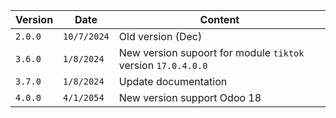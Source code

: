 | Version | Date        | Content                                                      |
| ------- | ----------- | ------------------------------------------------------------ |
| `2.0.0` | `10/7/2024` | Old version (Dec)                                            |
| `3.6.0` | `1/8/2024`  | New version supoort for module `tiktok` version `17.0.4.0.0` |
| `3.7.0` | `1/8/2024`  | Update documentation                                         |
| `4.0.0` | `4/1/2054`  | New version support Odoo 18                                  |
